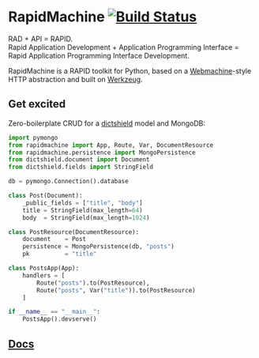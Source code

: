 # RapidMachine [![Build Status](https://secure.travis-ci.org/myfreeweb/rapidmachine.png)](http://travis-ci.org/myfreeweb/rapidmachine)

RAD + API = RAPID.  
Rapid Application Development + Application Programming Interface = Rapid Application Programming Interface Development.

RapidMachine is a RAPID toolkit for Python, based on a [Webmachine](http://wiki.basho.com/Webmachine.html)-style HTTP abstraction and built on [Werkzeug](http://werkzeug.pocoo.org).

## Get excited

Zero-boilerplate CRUD for a [dictshield](https://github.com/j2labs/dictshield) model and MongoDB:

```python
import pymongo
from rapidmachine import App, Route, Var, DocumentResource
from rapidmachine.persistence import MongoPersistence
from dictshield.document import Document
from dictshield.fields import StringField

db = pymongo.Connection().database

class Post(Document):
    _public_fields = ["title", "body"]
    title = StringField(max_length=64)
    body  = StringField(max_length=1024)

class PostResource(DocumentResource):
    document    = Post
    persistence = MongoPersistence(db, "posts")
    pk          = "title"

class PostsApp(App):
    handlers = [
        Route("posts").to(PostResource),
        Route("posts", Var("title")).to(PostResource)
    ]

if __name__ == "__main__":
    PostsApp().devserve()
```

## [Docs](http://rapidmachine.rtfd.org/)
